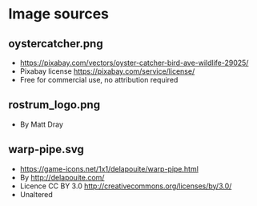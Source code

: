 # Image sources

## oystercatcher.png

* https://pixabay.com/vectors/oyster-catcher-bird-ave-wildlife-29025/
* Pixabay license https://pixabay.com/service/license/
* Free for commercial use, no attribution required

## rostrum_logo.png

* By Matt Dray

## warp-pipe.svg

* https://game-icons.net/1x1/delapouite/warp-pipe.html
* By http://delapouite.com/
* Licence CC BY 3.0 http://creativecommons.org/licenses/by/3.0/
* Unaltered
